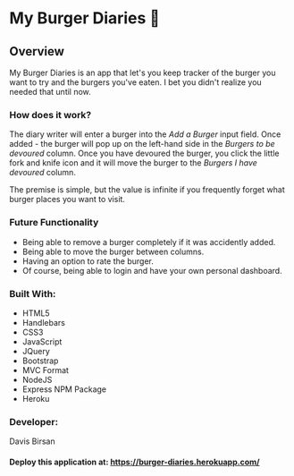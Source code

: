 # My Burger Diaries 🍔 
## Overview

My Burger Diaries is an app that let's you keep tracker of the burger you want to try and the burgers you've eaten. I bet you didn't realize you needed that until now.

### How does it work?

The diary writer will enter a burger into the *Add a Burger* input field. Once added - the burger will pop up on the left-hand side in the *Burgers to be devoured* column. Once you have devoured the burger, you click the little fork and knife icon and it will move the burger to the *Burgers I have devoured* column. 

The premise is simple, but the value is infinite if you frequently forget what burger places you want to visit. 

### Future Functionality

* Being able to remove a burger completely if it was accidently added.
* Being able to move the burger between columns.
* Having an option to rate the burger.
* Of course, being able to login and have your own personal dashboard.

### Built With:
* HTML5
* Handlebars
* CSS3
* JavaScript
* JQuery
* Bootstrap
* MVC Format
* NodeJS
* Express NPM Package
* Heroku


### Developer:
Davis Birsan

#### Deploy this application at: https://burger-diaries.herokuapp.com/
